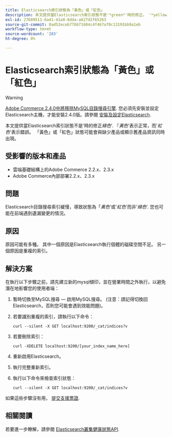 ```yaml
---
title: Elasticsearch索引狀態為「黃色」或「紅色」
description: 本文提供當Elasticsearch索引狀態不是'*green*'時的修正。 '*yellow*'代表正常，而'*red*'代表錯誤。 「黃色」或「紅色」狀態可能會與缺少產品或顯示舊產品資訊同時出現。
exl-id: 27689511-6a41-41a9-8dda-a627d2f65263
source-git-commit: 0ad52eceb776b71604c4f467a70c13191bb9a1eb
workflow-type: tm+mt
source-wordcount: '283'
ht-degree: 0%

---
```


# Elasticsearch索引狀態為「黃色」或「紅色」

>[!WARNING]
>
> [Adobe Commerce 2.4.0中將移除MySQL目錄搜尋引擎](/help/announcements/adobe-commerce-announcements/mysql-catalog-search-engine-will-be-removed-in-magento-2-4-0.md). 您必須先安裝並設定Elasticsearch主機，才能安裝2.4.0版。請參閱 [安裝及設定Elasticsearch](https://devdocs.magento.com/guides/v2.3/config-guide/elasticsearch/es-overview.html).

本文提供當Elasticsearch索引狀態不是&#39;時的修正&#x200B;*綠色*&#39;. 『*黃色*&#39;表示正常，而&#39;*紅色*&#39;表示錯誤。 「黃色」或「紅色」狀態可能會與缺少產品或顯示舊產品資訊同時出現。

## 受影響的版本和產品

* 雲端基礎結構上的Adobe Commerce 2.2.x、2.3.x
* Adobe Commerce內部部署2.2.x、2.3.x

## 問題

Elasticsearch目錄搜尋索引緩慢，導致狀態為「*黃色*&#39;或&#39;*紅色*&#39;而非&#39;*綠色*&#39;. 您也可能在前端遇到遺漏變更的情況。

## 原因

原因可能有多種。 其中一個原因是Elasticsearch執行個體的磁碟空間不足。 另一個原因是重複的索引。

## 解決方案

在執行以下步驟之前，請先建立新的mysql傾印，並在營業時間之外執行，以避免潛在地影響您的使用者端：

1. 暫時切換至MySQL搜尋 — 啟用MySQL搜尋。 (注意：請記得切換回Elasticsearch，否則您可能會遇到效能問題)。
1. 若要識別重複的索引，請執行以下命令：

   ```
   curl --silent -X GET localhost:9200/_cat/indices?v
   ```

1. 若要刪除索引：

   ```
   curl -XDELETE localhost:9200/[your_index_name_here]
   ```

1. 重新啟用Elasticsearch。
1. 執行完整重新索引。
1. 執行以下命令來檢查索引狀態：

   ```
   curl --silent -X GET localhost:9200/_cat/indices?v
   ```

如果這些步驟沒有用， [提交支援票證](/help/help-center-guide/help-center/magento-help-center-user-guide.md#submit-ticket).

## 相關閱讀

若要進一步瞭解，請參閱 [Elasticsearch叢集健康狀態API](https://www.elastic.co/guide/en/elasticsearch/reference/current/cluster-health.html).
